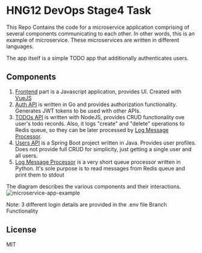 # HNG12 DevOps Stage4 Task

This Repo Contains the code for a microservice application comprising of several components communicating to each other. In other words, this is an example of microservice. These microservices are written in different languages.

The app itself is a simple TODO app that additionally authenticates users.

## Components

1. [Frontend](/frontend) part is a Javascript application, provides UI. Created with [VueJS](http://vuejs.org)
2. [Auth API](/auth-api) is written in Go and provides authorization functionality. Generates JWT tokens to be used with other APIs.
3. [TODOs API](/todos-api) is written with NodeJS, provides CRUD functionality ove user's todo records. Also, it logs "create" and "delete" operations to Redis queue, so they can be later processed by [Log Message Processor](/log-message-processor).
4. [Users API](/users-api) is a Spring Boot project written in Java. Provides user profiles. Does not provide full CRUD for simplicity, just getting a single user and all users.
5. [Log Message Processor](/log-message-processor) is a very short queue processor written in Python. It's sole purpose is to read messages from Redis queue and print them to stdout


The diagram describes the various components and their interactions.
![microservice-app-example](https://user-images.githubusercontent.com/1905821/34918427-a931d84e-f952-11e7-85a0-ace34a2e8edb.png)

Note: 3 different login details are provided in the .env file 
Branch Functionality
## License

MIT
